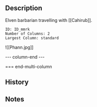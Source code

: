 ## Description
Elven barbarian travelling with [[Cahirub]].

```start-multi-column
ID: ID_mmrk
Number of Columns: 2
Largest Column: standard
```
![[Phann.jpg]] 


--- column-end ---



=== end-multi-column



## History


## Notes